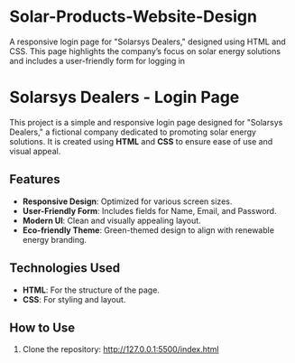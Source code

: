 # Solar-Products-Website-Design
A responsive login page for "Solarsys Dealers," designed using HTML and CSS. This page highlights the company’s focus on solar energy solutions and includes a user-friendly form for logging in
# Solarsys Dealers - Login Page

This project is a simple and responsive login page designed for "Solarsys Dealers," a fictional company dedicated to promoting solar energy solutions. It is created using **HTML** and **CSS** to ensure ease of use and visual appeal.

## Features

- **Responsive Design**: Optimized for various screen sizes.
- **User-Friendly Form**: Includes fields for Name, Email, and Password.
- **Modern UI**: Clean and visually appealing layout.
- **Eco-friendly Theme**: Green-themed design to align with renewable energy branding.

## Technologies Used

- **HTML**: For the structure of the page.
- **CSS**: For styling and layout.

## How to Use

1. Clone the repository:
  http://127.0.0.1:5500/index.html
